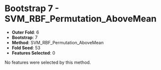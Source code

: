 # Bootstrap 7 - SVM_RBF_Permutation_AboveMean

- **Outer Fold**: 6
- **Bootstrap**: 7
- **Method**: SVM_RBF_Permutation_AboveMean
- **Fold Seed**: 53
- **Features Selected**: 0

No features were selected by this method.
